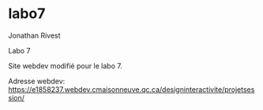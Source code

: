 # labo7

Jonathan Rivest

Labo 7

Site webdev modifié pour le labo 7.

Adresse webdev: https://e1858237.webdev.cmaisonneuve.qc.ca/designinteractivite/projetsession/
